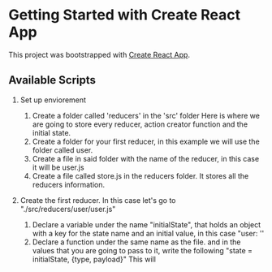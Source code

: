 # Getting Started with Create React App

This project was bootstrapped with [Create React App](https://github.com/facebook/create-react-app).

## Available Scripts

1. Set up enviorement
    1. Create a folder called 'reducers' in the 'src' folder
    Here is where we are going to store every reducer, action creator function and the initial state.
    2. Create a folder for your first reducer, in this example we will use the folder called user.
    3. Create a file in said folder with the name of the reducer, in this case it will be user.js
    4. Create a file called store.js in the reducers folder.
    It stores all the reducers information.

2. Create the first reducer. In this case let's go to "./src/reducers/user/user.js"
    1. Declare a variable under the name "initialState", that holds an object with a key for the state name and an initial value, in this case "user: ''
    2. Declare a function under the same name as the file. and in the values that you are going to pass to it, write the following "state = initialState, {type, payload}"
    This will 